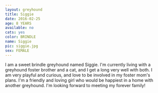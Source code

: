 ```yaml
---
layout: greyhound
title: Siggie
date: 2016-02-25
age: 8 YEARS
available: no
cats: yes
color: BRINDLE
name: Siggie
pic: siggie.jpg
sex: FEMALE
---
```


I am a sweet brindle greyhound named Siggie. I'm currently living with a greyhound foster brother and a cat, and I get a long very well with both. I am very playful and curious, and love to be involved in my foster mom's plans. I'm a friendly and loving girl who would be happiest in a home with another greyhound. I'm looking forward to meeting my forever family!